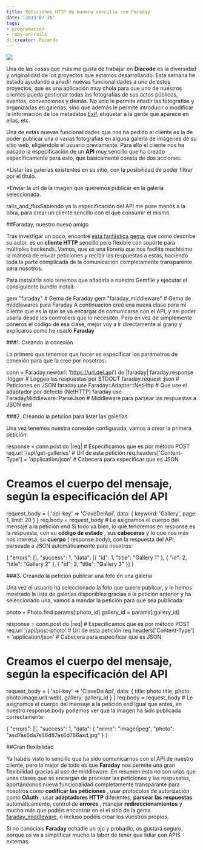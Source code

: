 ```yaml
---
title: Peticiones HTTP de manera sencilla con Faraday
date: '2013-07-25'
tags:
- programacion
- ruby-on-rails
dc:creator: Ricardo
---
```


![](http://blog.diacode.com/wp-content/uploads/2013/07/faraday1.jpg)

Una de las cosas que más me gusta de trabajar en 
**Diacode**
 es la diversidad y originalidad de los proyectos que estamos desarrollando. Esta semana he estado ayudando a añadir nuevas funcionalidades a uno de estos proyectos, que es una aplicación muy chula para que uno de nuestros clientes pueda gestionar todas las fotografías de sus actos públicos, eventos, convenciones y demás. No solo le permite añadir las fotografías y organizarlas en galerías, sino que además le permite introducir o modificar la información de los metadatos 
[Exif](http://es.wikipedia.org/wiki/Exchangeable_image_file_format), etiquetar a la gente que aparece en ellas, etc.


Una de estas nuevas funcionalidades que nos ha pedido el cliente es la de poder publicar una o varias fotografías en alguna galería de imágenes de su sitio web, eligiéndola el usuario previamente. Para ello el cliente nos ha pasado la especificación de un 
**API**
 muy sencillo que ha creado específicamente para esto, que básicamente consta de dos acciones:

*Listar las galerías existentes en su sitio, con la posibilidad de poder filtrar por el título.

	
*Enviar la url de la imagen que queremos publicar en la galería seleccionada.

rails_and_fluxSabiendo ya la especificación del API me puse manos a la obra, para crear un cliente sencillo con el que consumir el mismo.

##Faraday, nuestro nuevo amigo

Tras investigar un poco, encontré 
[esta fantástica gema](https://github.com/lostisland/faraday), que como describe su autor, es un 
**cliente HTTP**
 sencillo pero flexible con soporte para múltiples backends. Vamos, que es una librería que nos facilita muchísimo la manera de enviar peticiones y recibir las respuestas a estas, haciendo toda la parte complicada de la comunicación completamente transparente para nosotros.

Para instalarla solo tenemos que añadirla a nuestro 
Gemfile y ejecutar el consiguiente 
bundle install:

gem "faraday"             # Gema de Faraday
gem "faraday_middleware"  # Gema de middlewares para Faraday
A continuación creé una nueva clase para mi cliente que es la que se va encargar de comunicarse con el API, y asi poder usarla desde los controllers que lo necesiten. Pero en vez de simplemente poneros el código de esa clase, mejor voy a ir directamente al grano y explicaros como he usado 
**Faraday**


###1. Creando la conexión

Lo primero que tenemos que hacer es especificar los parámetros de conexión para que la cree por nosotros:

conn = Faraday.new(url: 'https://url.del.api') do |faraday|
  faraday.response :logger                  # Loggea las respuestas por STDOUT
  faraday.request :json                     # Peticiones en JSON
  faraday.use Faraday::Adapter::NetHttp     # Que use el adaptador por defecto (NetHTTP)
  faraday.use FaradayMiddleware::ParseJson  # Middleware para parsear las respuestas a JSON
end

###2. Creando la petición para listar las galerías

Una vez tenemos nuestra conexión configurada, vamos a crear la primera petición:

response = conn.post do |req|                         # Especificamos que es por método POST
  req.url '/api/get-galleries'                        # Url de esta petición
  req.headers['Content-Type'] = 'application/json'    # Cabecera para especificar que es JSON

  # Creamos el cuerpo del mensaje, según la especificación del API
  request_body = {
    'api-key' => 'ClaveDelApi',
    data: {
      keyword: 'Gallery',
      page: 1,
      limit: 20
    }
  }
  req.body = request_body                             # Le asignamos el cuerpo del mensaje a la petición
end
Si todo va bien, lo que tendremos en 
response es la respuesta, con su 
**código de estado**
, sus 
**cabeceras**
 y lo que nos más nos interesa, su 
**cuerpo**
 (
response.body), con la respuesta del API, parseada a JSON automáticamente para nosotros:

{
    "errors": [],
    "success": 1,
    "data": [{
"id": 1,
"title": "Gallery 1"
    }, {
"id": 2,
"title": "Gallery 2"
    }, {
"id": 3,
"title": "Gallery 3"
    }]
}

###3. Creando la petición publicar una foto en una galería

Una vez el usuario ha seleccionado la foto que quiere publicar, y le hemos mostrado la lista de galerías disponibles gracias a la petición anterior y ha seleccionado una, vamos a mandar la petición para que sea publicada:

photo = Photo.find params[:photo_id]
gallery_id = params[:gallery_id]

response = conn.post do |req|                         # Especificamos que es por método POST
  req.url '/api/post-photo'                           # Url de esta petición
  req.headers['Content-Type'] = 'application/json'    # Cabecera para especificar que es JSON

  # Creamos el cuerpo del mensaje, según la especificación del API
  request_body = {
    'api-key' => 'ClaveDelApi',
    data: {
      title: photo.title,
      photo: photo.image.url(:web),
      gallery: gallery_id
    }
  }
  req.body = request_body                             # Le asignamos el cuerpo del mensaje a la petición
end
Igual que antes, en nuestro 
response.body podemos ver que la imagen ha sido publicada correctamente:

{
    "errors": [],
    "success": 1,
    "data": {
"mime": "image\/jpeg",
"photo": "asd7as6da7s86d87as6d786asd.jpg"
    }
}

##Gran flexibilidad

Ya habéis visto lo sencillo que ha sido comunicarnos con el API de nuestro cliente, pero lo mejor de todo es que 
**Faraday**
 nos permite una gran flexibilidad gracias al uso de middleware. En resumen esto no son unas que unas clases que se encargan de procesar las peticiones y las respuestas, aportándonos nueva funcionalidad completamente transparante para nosotros como 
**codificar las peticiones**
, usar protocolos de autorización como 
**OAuth**
, usar 
**adaptadores HTTP**
 diferentes, 
**parsear las respuestas**
 automáticamente, control de 
**errores**
, manejar 
**redireccionamientos**
 y mucho más que podéis encontrar en el el sitio de la gema 
[faraday_middleware](https://github.com/lostisland/faraday_middleware), o incluso podéis crear los vuestros propios.

Si no conocíais 
**Faraday**
 echadle un ojo y probadlo, os gustará seguro, porque os va a simplificar mucho la labor de tener que lidiar con APIS externas.

